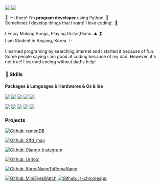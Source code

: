 <p>
  <a href="mailto:appoung@naver.com"><img src="https://img.shields.io/badge/appoung@naver.com-03C75A?style=flat-square&logo=naver&logoColor=white&link=mailto:appoung@naver.com"/></a>
  <a href="https://youtube.com/c/%ED%95%9C%EB%B3%91%EC%A4%80tv" target="_blank"><img src="https://img.shields.io/badge/한병준tv-FF0000?style=flat-square&logo=Youtube&logoColor=white"/></a>
</p>

<p>
  👋&nbsp; Hi there! I'm <b>program developer</b> using Python. 🚀<br/>
  Sometimes I develop things that i want! I love coding!. 💖<br/><br/>
  I Enjoy Making Songs, Playing Guitar,Piano. ⛰ 🏄<br/>
  I am Student in Anyang, Korea. ✨ <br/><br/>
  I learned programing by searching internet and i started it because of fun.
  Some people saying i am good at coding because of my dad. However, it's not true! I learned coding without dad's help!
</p>

### 💪 Skills
#### Packages & Languages & Hardwares & Os & Ide
<p>
  <img src="https://img.shields.io/badge/Python-CAE7B9?style=flat-square&logo=Python&logoColor=white"/>
  <img src="https://img.shields.io/badge/Flask-F3DE8A?style=flat-square&logo=Flask&logoColor=white"/>
  <img src="https://img.shields.io/badge/Django-EB9486?style=flat-square&logo=Django&logoColor=white"/>
  <img src="https://img.shields.io/badge/Html5-7E7F9A?style=flat-square&logo=Html5&logoColor=white"/>
  <img src="https://img.shields.io/badge/Sqlite-97A7B3?style=flat-square&logo=SQLite&logoColor=white"/>
</p>
<p>
  <img src="https://img.shields.io/badge/RaspberryPi-EF476F?style=flat-square&logo=Raspberry Pi&logoColor=white"/> 
  <img src="https://img.shields.io/badge/Ubuntu-06D6A0?style=flat-square&logo=Ubuntu&logoColor=white"/>
  <img src="https://img.shields.io/badge/Arduino-1B9AAA?style=flat-square&logo=Arduino&logoColor=white"/>
  

  <img src="https://img.shields.io/badge/Vim-FFC43D?style=flat-square&logo=Vim&logoColor=white"/>
  <img src="https://img.shields.io/badge/Vscode-3590F3?style=flat-square&logo=Visual Studio Code&logoColor=white"/>
</p>

### Projects

[![Github: ramenDB](https://img.shields.io/badge/Github-ramenDB-F5FFC6.svg)](https://github.com/ByeongJunHan/ramenDB)

[![Github: Sffd_map](https://img.shields.io/badge/Github-SffdMap-B4E1FF.svg)](https://github.com/ByeongJunHan/sffd_map)

[![Github: Django-Instagram](https://img.shields.io/badge/Github-Django_Instagram-AB87FF.svg)](https://github.com/ByeongJunHan/Django_Instagram)

[![Github: Urltool](https://img.shields.io/badge/Github-UrlTool-FFACE4.svg)](https://github.com/ByeongJunHan/url-tool)

[![Github: KoreaNameToRomaName](https://img.shields.io/badge/Github-KoreaNameToRomaName-C1FF9B.svg)](https://github.com/ByeongJunHan/korea_name_to_roma_name)

[![Github: MiniEyesWatch](https://img.shields.io/badge/Github-MiniEyesWatch-8BE8CB.svg)](https://github.com/appoung/MiniEyesWatch)
[![Github: js-chromeapp](https://img.shields.io/badge/Github-js-cheomeapp-f0db4f.svg)](https://github.com/appoung/js-chromeapp)